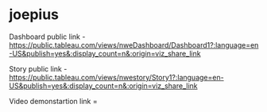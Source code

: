# joepius


Dashboard public link - https://public.tableau.com/views/nweDashboard/Dashboard1?:language=en-US&publish=yes&:display_count=n&:origin=viz_share_link

Story public link - https://public.tableau.com/views/nwestory/Story1?:language=en-US&publish=yes&:display_count=n&:origin=viz_share_link

Video demonstartion link =

